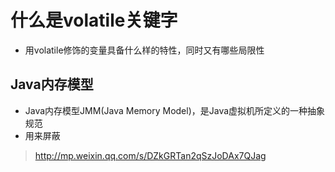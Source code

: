 # 什么是volatile关键字
* 用volatile修饰的变量具备什么样的特性，同时又有哪些局限性

## Java内存模型
* Java内存模型JMM(Java Memory Model)，是Java虚拟机所定义的一种抽象规范
* 用来屏蔽




> http://mp.weixin.qq.com/s/DZkGRTan2qSzJoDAx7QJag

